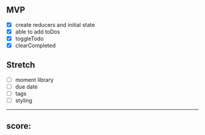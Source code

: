 ## MVP
- [x] create reducers and initial state
- [x] able to add toDos
- [x] toggleTodo
- [x] clearCompleted

## Stretch
- [ ] moment library
- [ ] due date
- [ ] tags
- [ ] styling

--------------
score:
--------------